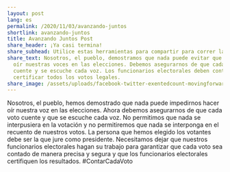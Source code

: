 ```yaml
---
layout: post
lang: es
permalink: /2020/11/03/avanzando-juntos
shortlink: avanzando-juntos
title: Avanzando Juntos Post
share_header: ¡Ya casi termina!
share_subhead: Utilice estas herramientas para compartir para correr la voz
share_text: Nosotros, el pueblo, demostramos que nada puede evitar que hagamos
  oír nuestras voces en las elecciones. Debemos asegurarnos de que cada voto
  cuente y se escuche cada voz. Los funcionarios electorales deben contar y
  certificar todos los votos legales.
share_image: /assets/uploads/facebook-twitter-exentedcount-movingforward_makeacopy.png
---
```

Nosotros, el pueblo, hemos demostrado que nada puede impedirnos hacer oír nuestra voz en las elecciones. Ahora debemos asegurarnos de que cada voto cuente y que se escuche cada voz. No permitimos que nada se interpusiera en la votación y no permitiremos que nada se interponga en el recuento de nuestros votos. La persona que hemos elegido los votantes debe ser la que jure como presidente. Necesitamos dejar que nuestros funcionarios electorales hagan su trabajo para garantizar que cada voto sea contado de manera precisa y segura y que los funcionarios electorales certifiquen los resultados. #ContarCadaVoto